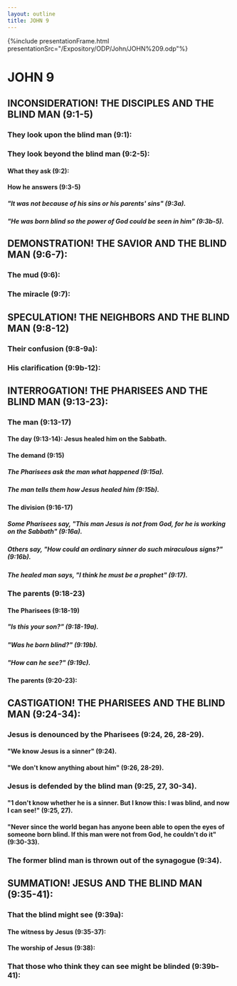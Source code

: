 ```yaml
---
layout: outline
title: JOHN 9
---
```

{%include presentationFrame.html presentationSrc="/Expository/ODP/John/JOHN%209.odp"%}

# JOHN 9
## INCONSIDERATION! THE DISCIPLES AND THE BLIND MAN (9:1-5) 
###  They look upon the blind man (9:1): 
###  They look beyond the blind man (9:2-5): 
####  What they ask (9:2): 
####  How he answers (9:3-5) 
#####  \"It was not because of his sins or his parents\' sins\" (9:3a). 
#####  \"He was born blind so the power of God could be seen in him\" (9:3b-5). 
## DEMONSTRATION! THE SAVIOR AND THE BLIND MAN (9:6-7): 
###  The mud (9:6): 
###  The miracle (9:7): 
## SPECULATION! THE NEIGHBORS AND THE BLIND MAN (9:8-12) 
###  Their confusion (9:8-9a): 
###  His clarification (9:9b-12): 
## INTERROGATION! THE PHARISEES AND THE BLIND MAN (9:13-23): 
###  The man (9:13-17) 
####  The day (9:13-14): Jesus healed him on the Sabbath. 
####  The demand (9:15) 
#####  The Pharisees ask the man what happened (9:15a). 
#####  The man tells them how Jesus healed him (9:15b). 
####  The division (9:16-17) 
#####  Some Pharisees say, \"This man Jesus is not from God, for he is working on the Sabbath\" (9:16a). 
#####  Others say, \"How could an ordinary sinner do such miraculous signs?\" (9:16b). 
#####  The healed man says, \"I think he must be a prophet\" (9:17). 
###  The parents (9:18-23) 
####  The Pharisees (9:18-19) 
#####  \"Is this your son?\" (9:18-19a). 
#####  \"Was he born blind?\" (9:19b). 
#####  \"How can he see?\" (9:19c). 
####  The parents (9:20-23): 
## CASTIGATION! THE PHARISEES AND THE BLIND MAN (9:24-34): 
###  Jesus is denounced by the Pharisees (9:24, 26, 28-29). 
####  \"We know Jesus is a sinner\" (9:24). 
####  \"We don\'t know anything about him\" (9:26, 28-29). 
###  Jesus is defended by the blind man (9:25, 27, 30-34). 
####  \"1 don\'t know whether he is a sinner. But I know this: I was blind, and now I can see!\" (9:25, 27). 
####  \"Never since the world began has anyone been able to open the eyes of someone born blind. If this man were not from God, he couldn\'t do it\" (9:30-33). 
###  The former blind man is thrown out of the synagogue (9:34). 
## SUMMATION! JESUS AND THE BLIND MAN (9:35-41): 
###  That the blind might see (9:39a): 
####  The witness by Jesus (9:35-37): 
####  The worship of Jesus (9:38): 
###  That those who think they can see might be blinded (9:39b-41): 

